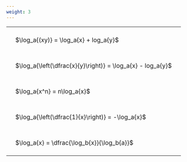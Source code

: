 ```yaml
---
weight: 3
---
```


<style type="text/css">
#T_399d9 th.col_heading {
  text-align: left;
  font-size: 1em;
}
#T_399d9 td {
  text-align: left;
  font-size: 1em;
  padding: 1.5em;
}
</style>
<table id="T_399d9">
  <thead>
  </thead>
  <tbody>
    <tr>
      <td id="T_399d9_row0_col0" class="data row0 col0" >$\log_a{(xy)} = \log_a{x} + log_a{y}$</td>
    </tr>
    <tr>
      <td id="T_399d9_row1_col0" class="data row1 col0" >$\log_a{\left(\dfrac{x}{y}\right)} = \log_a{x} - log_a{y}$</td>
    </tr>
    <tr>
      <td id="T_399d9_row2_col0" class="data row2 col0" >$\log_a{x^n} = n\log_a{x}$</td>
    </tr>
    <tr>
      <td id="T_399d9_row3_col0" class="data row3 col0" >$\log_a{\left(\dfrac{1}{x}\right)} = -\log_a{x}$</td>
    </tr>
    <tr>
      <td id="T_399d9_row4_col0" class="data row4 col0" >$\log_a{x} = \dfrac{\log_b{x}}{\log_b{a}}$</td>
    </tr>
  </tbody>
</table>
